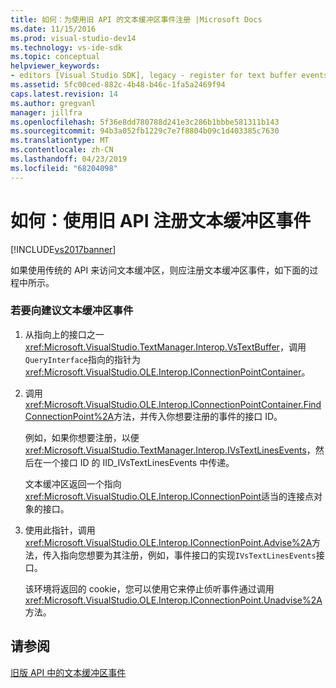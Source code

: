 ```yaml
---
title: 如何：为使用旧 API 的文本缓冲区事件注册 |Microsoft Docs
ms.date: 11/15/2016
ms.prod: visual-studio-dev14
ms.technology: vs-ide-sdk
ms.topic: conceptual
helpviewer_keywords:
- editors [Visual Studio SDK], legacy - register for text buffer events
ms.assetid: 5fc00ced-882c-4b48-b46c-1fa5a2469f94
caps.latest.revision: 14
ms.author: gregvanl
manager: jillfra
ms.openlocfilehash: 5f36e8dd780788d241e3c286b1bbbe581311b143
ms.sourcegitcommit: 94b3a052fb1229c7e7f8804b09c1d403385c7630
ms.translationtype: MT
ms.contentlocale: zh-CN
ms.lasthandoff: 04/23/2019
ms.locfileid: "68204098"
---
```

# <a name="how-to-register-for-text-buffer-events-with-the-legacy-api"></a>如何：使用旧 API 注册文本缓冲区事件
[!INCLUDE[vs2017banner](../includes/vs2017banner.md)]

如果使用传统的 API 来访问文本缓冲区，则应注册文本缓冲区事件，如下面的过程中所示。  
  
### <a name="to-advise-text-buffer-events"></a>若要向建议文本缓冲区事件  
  
1. 从指向上的接口之一<xref:Microsoft.VisualStudio.TextManager.Interop.VsTextBuffer>，调用`QueryInterface`指向的指针为<xref:Microsoft.VisualStudio.OLE.Interop.IConnectionPointContainer>。  
  
2. 调用<xref:Microsoft.VisualStudio.OLE.Interop.IConnectionPointContainer.FindConnectionPoint%2A>方法，并传入你想要注册的事件的接口 ID。  
  
     例如，如果你想要注册，以便<xref:Microsoft.VisualStudio.TextManager.Interop.IVsTextLinesEvents>，然后在一个接口 ID 的 IID_IVsTextLinesEvents 中传递。  
  
     文本缓冲区返回一个指向<xref:Microsoft.VisualStudio.OLE.Interop.IConnectionPoint>适当的连接点对象的接口。  
  
3. 使用此指针，调用<xref:Microsoft.VisualStudio.OLE.Interop.IConnectionPoint.Advise%2A>方法，传入指向您想要为其注册，例如，事件接口的实现`IVsTextLinesEvents`接口。  
  
     该环境将返回的 cookie，您可以使用它来停止侦听事件通过调用<xref:Microsoft.VisualStudio.OLE.Interop.IConnectionPoint.Unadvise%2A>方法。  
  
## <a name="see-also"></a>请参阅  
 [旧版 API 中的文本缓冲区事件](../extensibility/text-buffer-events-in-the-legacy-api.md)

